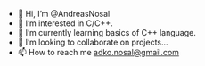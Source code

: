 - 👋 Hi, I’m @AndreasNosal
- 👀 I’m interested in C/C++.
- 🌱 I’m currently learning basics of C++ language.
- 💞️ I’m looking to collaborate on projects...
- 📫 How to reach me adko.nosal@gmail.com

<!---
AndreasNosal/AndreasNosal is a ✨ special ✨ repository because its `README.md` (this file) appears on your GitHub profile.
You can click the Preview link to take a look at your changes.
--->
